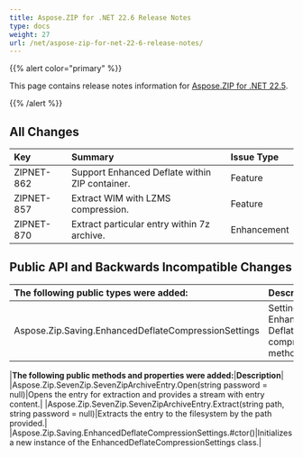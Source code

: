 ```yaml
---
title: Aspose.ZIP for .NET 22.6 Release Notes
type: docs
weight: 27
url: /net/aspose-zip-for-net-22-6-release-notes/
---
```


{{% alert color="primary" %}} 

This page contains release notes information for [Aspose.ZIP for .NET 22.5](https://downloads.aspose.com/zip/net/new-releases/aspose.zip-for-.net-22.6/).

{{% /alert %}} 


## **All Changes**

|**Key**|**Summary**|**Issue Type**|
| :- | :- | :- |
|ZIPNET-862|Support Enhanced Deflate within ZIP container.|Feature|
|ZIPNET-857|Extract WIM with LZMS compression.|Feature|
|ZIPNET-870|Extract particular entry within 7z archive.|Enhancement|

## **Public API and Backwards Incompatible Changes**
|**The following public types were added:**|**Description**|
| :- | :- |
|Aspose.Zip.Saving.EnhancedDeflateCompressionSettings|Settings for Enhanced Deflate compression method.|

|**The following public methods and properties were added:**|**Description**|
|Aspose.Zip.SevenZip.SevenZipArchiveEntry.Open(string password = null)|Opens the entry for extraction and provides a stream with entry content.|
|Aspose.Zip.SevenZip.SevenZipArchiveEntry.Extract(string path, string password = null)|Extracts the entry to the filesystem by the path provided.|
|Aspose.Zip.Saving.EnhancedDeflateCompressionSettings.#ctor()|Initializes a new instance of the EnhancedDeflateCompressionSettings class.|